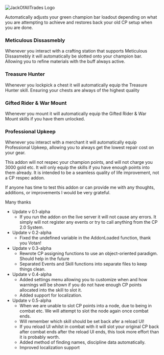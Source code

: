 ![JackOfAllTrades Logo](https://i.imgur.com/EcATikB.png)

Automatically adjusts your green champion bar loadout depending on what you are attempting to achieve and restores back your old CP setup when you are done.

### Meticulous Dissasmebly
Whenever you interact with a crafting station that supports Meticulous Dissasmebly it will automatically be slotted onto your champion bar.
Allowing you to refine materials with the buff always active.

### Treasure Hunter
Whenever you lockpick a chest it will automatically equip the Treasure Hunter skill.
Ensuring your chests are always of the highest quality

### Gifted Rider & War Mount
Whenever you mount it will automatically equip the Gifted Rider & War Mount skills if you have them unlocked.

### Professional Upkeep
Whenever you interact with a merchant it will automatically equip Professional Upkeep, allowing you to always get the lowest repair cost on your gear.

This addon will not respec your champion points, and will not charge you 3000 gold etc.
It will only equip the skills if you have enough points into them already.
It is intended to be a seamless quality of life improvement, not a CP respec addon.

If anyone has time to test this addon or can provide me with any thoughts, additions, or improvements I would be very grateful.

Many thanks

* Update v 0.1-alpha
  * If you run the addon on the live server it will not cause any errors. It simply will not register any events or try to call anything from the CP 2.0 System.
* Update v 0.2-alpha
  * Fixed the undefined variable in the AddonLoaded function, thank you Votan!
* Update v 0.3-alpha
  * Rewrote CP assigning functions to use an object-oriented paradigm. Should help in the future
  * Separated Events and Skill functions into separate files to keep things clean.
* Update v 0.4-alpha
  * Added settings menu allowing you to customize when and how warnings will be shown if you do not have enough CP points allocated into the skill to slot it.
  * Added support for localization.
* Update v 0.5-alpha
  * When we are unable to slot CP points into a node, due to being in combat etc. We will attempt to slot the node again once combat ends.
  * Will remember which skill should be set back afer a reload UI!
  * If you reload UI whilst in combat with it will slot your original CP back after combat ends after the reload UI ends, this took more effort than it is probably worth.
  * Added method of finding names, discipline data automatically.
  * Improved localization support
